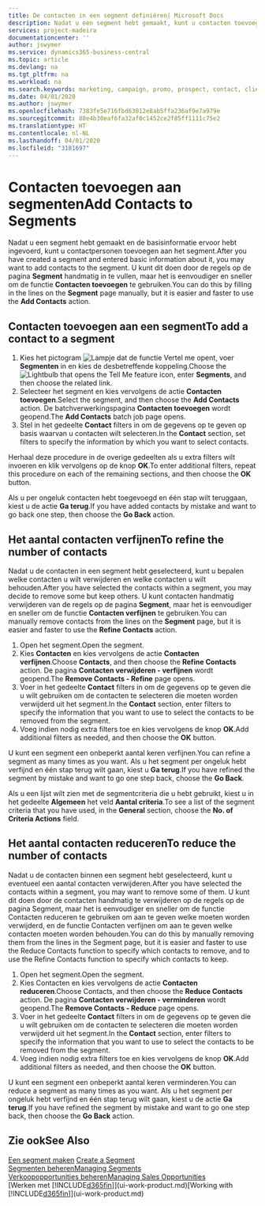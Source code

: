 ```yaml
---
title: De contacten in een segment definiëren| Microsoft Docs
description: Nadat u een segment hebt gemaakt, kunt u contacten toevoegen aan het segment, bijvoorbeeld als onderdeel van een marketingcampagne die is gericht op specifieke klanten of cliënten.
services: project-madeira
documentationcenter: ''
author: jswymer
ms.service: dynamics365-business-central
ms.topic: article
ms.devlang: na
ms.tgt_pltfrm: na
ms.workload: na
ms.search.keywords: marketing, campaign, promo, prospect, contact, client, customer
ms.date: 04/01/2020
ms.author: jswymer
ms.openlocfilehash: 7383fe5e716fbd63012e8ab5ffa236af9e7a979e
ms.sourcegitcommit: 88e4b30eaf6fa32af0c1452ce2f85ff1111c75e2
ms.translationtype: HT
ms.contentlocale: nl-NL
ms.lasthandoff: 04/01/2020
ms.locfileid: "3181697"
---
```

# <a name="add-contacts-to-segments"></a><span data-ttu-id="874c5-103">Contacten toevoegen aan segmenten</span><span class="sxs-lookup"><span data-stu-id="874c5-103">Add Contacts to Segments</span></span>
<span data-ttu-id="874c5-104">Nadat u een segment hebt gemaakt en de basisinformatie ervoor hebt ingevoerd, kunt u contactpersonen toevoegen aan het segment.</span><span class="sxs-lookup"><span data-stu-id="874c5-104">After you have created a segment and entered basic information about it, you may want to add contacts to the segment.</span></span> <span data-ttu-id="874c5-105">U kunt dit doen door de regels op de pagina **Segment** handmatig in te vullen, maar het is eenvoudiger en sneller om de functie **Contacten toevoegen** te gebruiken.</span><span class="sxs-lookup"><span data-stu-id="874c5-105">You can do this by filling in the lines on the **Segment** page manually, but it is easier and faster to use the **Add Contacts** action.</span></span>

## <a name="to-add-a-contact-to-a-segment"></a><span data-ttu-id="874c5-106">Contacten toevoegen aan een segment</span><span class="sxs-lookup"><span data-stu-id="874c5-106">To add a contact to a segment</span></span>
1. <span data-ttu-id="874c5-107">Kies het pictogram ![Lampje dat de functie Vertel me opent](media/ui-search/search_small.png "Vertel me wat u wilt doen"), voer **Segmenten** in en kies de desbetreffende koppeling.</span><span class="sxs-lookup"><span data-stu-id="874c5-107">Choose the ![Lightbulb that opens the Tell Me feature](media/ui-search/search_small.png "Tell me what you want to do") icon, enter **Segments**, and then choose the related link.</span></span>  
2. <span data-ttu-id="874c5-108">Selecteer het segment en kies vervolgens de actie **Contacten toevoegen**.</span><span class="sxs-lookup"><span data-stu-id="874c5-108">Select the segment, and then choose the **Add Contacts** action.</span></span> <span data-ttu-id="874c5-109">De batchverwerkingspagina **Contacten toevoegen** wordt geopend.</span><span class="sxs-lookup"><span data-stu-id="874c5-109">The **Add Contacts** batch job page opens.</span></span>
3. <span data-ttu-id="874c5-110">Stel in het gedeelte **Contact** filters in om de gegevens op te geven op basis waarvan u contacten wilt selecteren.</span><span class="sxs-lookup"><span data-stu-id="874c5-110">In the **Contact** section, set filters to specify the information by which you want to select contacts.</span></span>

<span data-ttu-id="874c5-111">Herhaal deze procedure in de overige gedeelten als u extra filters wilt invoeren en klik vervolgens op de knop **OK**.</span><span class="sxs-lookup"><span data-stu-id="874c5-111">To enter additional filters, repeat this procedure on each of the remaining sections, and then choose the **OK** button.</span></span>

<span data-ttu-id="874c5-112">Als u per ongeluk contacten hebt toegevoegd en één stap wilt teruggaan, kiest u de actie **Ga terug**.</span><span class="sxs-lookup"><span data-stu-id="874c5-112">If you have added contacts by mistake and want to go back one step, then choose the **Go Back** action.</span></span>

## <a name="to-refine-the-number-of-contacts"></a><span data-ttu-id="874c5-113">Het aantal contacten verfijnen</span><span class="sxs-lookup"><span data-stu-id="874c5-113">To refine the number of contacts</span></span>
<span data-ttu-id="874c5-114">Nadat u de contacten in een segment hebt geselecteerd, kunt u bepalen welke contacten u wilt verwijderen en welke contacten u wilt behouden.</span><span class="sxs-lookup"><span data-stu-id="874c5-114">After you have selected the contacts within a segment, you may decide to remove some but keep others.</span></span> <span data-ttu-id="874c5-115">U kunt contacten handmatig verwijderen van de regels op de pagina **Segment**, maar het is eenvoudiger en sneller om de functie **Contacten verfijnen** te gebruiken.</span><span class="sxs-lookup"><span data-stu-id="874c5-115">You can manually remove contacts from the lines on the **Segment** page, but it is easier and faster to use the **Refine Contacts** action.</span></span>

1. <span data-ttu-id="874c5-116">Open het segment.</span><span class="sxs-lookup"><span data-stu-id="874c5-116">Open the segment.</span></span>
2. <span data-ttu-id="874c5-117">Kies **Contacten** en kies vervolgens de actie **Contacten verfijnen**.</span><span class="sxs-lookup"><span data-stu-id="874c5-117">Choose **Contacts**, and then choose the **Refine Contacts** action.</span></span> <span data-ttu-id="874c5-118">De pagina **Contacten verwijderen - verfijnen** wordt geopend.</span><span class="sxs-lookup"><span data-stu-id="874c5-118">The **Remove Contacts - Refine** page opens.</span></span>
3. <span data-ttu-id="874c5-119">Voer in het gedeelte **Contact** filters in om de gegevens op te geven die u wilt gebruiken om de contacten te selecteren die moeten worden verwijderd uit het segment.</span><span class="sxs-lookup"><span data-stu-id="874c5-119">In the **Contact** section, enter filters to specify the information that you want to use to select the contacts to be removed from the segment.</span></span>
4. <span data-ttu-id="874c5-120">Voeg indien nodig extra filters toe en kies vervolgens de knop **OK**.</span><span class="sxs-lookup"><span data-stu-id="874c5-120">Add additional filters as needed, and then choose the **OK** button.</span></span>

<span data-ttu-id="874c5-121">U kunt een segment een onbeperkt aantal keren verfijnen.</span><span class="sxs-lookup"><span data-stu-id="874c5-121">You can refine a segment as many times as you want.</span></span> <span data-ttu-id="874c5-122">Als u het segment per ongeluk hebt verfijnd en één stap terug wilt gaan, kiest u **Ga terug**.</span><span class="sxs-lookup"><span data-stu-id="874c5-122">If you have refined the segment by mistake and want to go one step back, choose the **Go Back**.</span></span>

<span data-ttu-id="874c5-123">Als u een lijst wilt zien met de segmentcriteria die u hebt gebruikt, kiest u in het gedeelte **Algemeen** het veld **Aantal criteria**.</span><span class="sxs-lookup"><span data-stu-id="874c5-123">To see a list of the segment criteria that you have used, in the **General** section, choose the **No. of Criteria Actions** field.</span></span>

## <a name="to-reduce-the-number-of-contacts"></a><span data-ttu-id="874c5-124">Het aantal contacten reduceren</span><span class="sxs-lookup"><span data-stu-id="874c5-124">To reduce the number of contacts</span></span>
<span data-ttu-id="874c5-125">Nadat u de contacten binnen een segment hebt geselecteerd, kunt u eventueel een aantal contacten verwijderen.</span><span class="sxs-lookup"><span data-stu-id="874c5-125">After you have selected the contacts within a segment, you may want to remove some of them.</span></span> <span data-ttu-id="874c5-126">U kunt dit doen door de contacten handmatig te verwijderen op de regels op de pagina Segment, maar het is eenvoudiger en sneller om de functie Contacten reduceren te gebruiken om aan te geven welke moeten worden verwijderd, en de functie Contacten verfijnen om aan te geven welke contacten moeten worden behouden.</span><span class="sxs-lookup"><span data-stu-id="874c5-126">You can do this by manually removing them from the lines in the Segment page, but it is easier and faster to use the Reduce Contacts function to specify which contacts to remove, and to use the Refine Contacts function to specify which contacts to keep.</span></span>

1. <span data-ttu-id="874c5-127">Open het segment.</span><span class="sxs-lookup"><span data-stu-id="874c5-127">Open the segment.</span></span>
2. <span data-ttu-id="874c5-128">Kies Contacten en kies vervolgens de actie **Contacten reduceren**.</span><span class="sxs-lookup"><span data-stu-id="874c5-128">Choose Contacts, and then choose the **Reduce Contacts** action.</span></span> <span data-ttu-id="874c5-129">De pagina **Contacten verwijderen - verminderen** wordt geopend.</span><span class="sxs-lookup"><span data-stu-id="874c5-129">The **Remove Contacts - Reduce** page opens.</span></span>
3. <span data-ttu-id="874c5-130">Voer in het gedeelte **Contact** filters in om de gegevens op te geven die u wilt gebruiken om de contacten te selecteren die moeten worden verwijderd uit het segment.</span><span class="sxs-lookup"><span data-stu-id="874c5-130">In the **Contact** section, enter filters to specify the information that you want to use to select the contacts to be removed from the segment.</span></span>
4. <span data-ttu-id="874c5-131">Voeg indien nodig extra filters toe en kies vervolgens de knop **OK**.</span><span class="sxs-lookup"><span data-stu-id="874c5-131">Add additional filters as needed, and then choose the **OK** button.</span></span>

<span data-ttu-id="874c5-132">U kunt een segment een onbeperkt aantal keren verminderen.</span><span class="sxs-lookup"><span data-stu-id="874c5-132">You can reduce a segment as many times as you want.</span></span> <span data-ttu-id="874c5-133">Als u het segment per ongeluk hebt verfijnd en één stap terug wilt gaan, kiest u de actie **Ga terug**.</span><span class="sxs-lookup"><span data-stu-id="874c5-133">If you have refined the segment by mistake and want to go one step back, then choose the **Go Back** action.</span></span>

## <a name="see-also"></a><span data-ttu-id="874c5-134">Zie ook</span><span class="sxs-lookup"><span data-stu-id="874c5-134">See Also</span></span>
<span data-ttu-id="874c5-135">[Een segment maken](marketing-how-create-segment.md) </span><span class="sxs-lookup"><span data-stu-id="874c5-135">[Create a Segment](marketing-how-create-segment.md) </span></span>  
[<span data-ttu-id="874c5-136">Segmenten beheren</span><span class="sxs-lookup"><span data-stu-id="874c5-136">Managing Segments</span></span>](marketing-segments.md)  
[<span data-ttu-id="874c5-137">Verkoopopportunities beheren</span><span class="sxs-lookup"><span data-stu-id="874c5-137">Managing Sales Opportunities</span></span>](marketing-manage-sales-opportunities.md)  
<span data-ttu-id="874c5-138">[Werken met [!INCLUDE[d365fin](includes/d365fin_md.md)]](ui-work-product.md)</span><span class="sxs-lookup"><span data-stu-id="874c5-138">[Working with [!INCLUDE[d365fin](includes/d365fin_md.md)]](ui-work-product.md)</span></span>  
